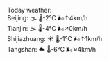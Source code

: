 Today weather:  
Beijing: 🌫  🌡️-2°C 🌬️↑4km/h  
Tianjin: 🌫  🌡️-4°C 🌬️↗0km/h  
Shijiazhuang: ☀️   🌡️-1°C 🌬️↑1km/h  
Tangshan: ☁️   🌡️-6°C 🌬️↘4km/h  
